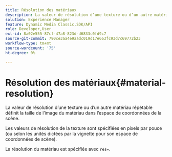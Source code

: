 ```yaml
---
title: Résolution des matériaux
description: La valeur de résolution d’une texture ou d’un autre matériau répétable définit la taille de l’image du matériau dans l’espace de coordonnées de la scène.
solution: Experience Manager
feature: Dynamic Media Classic,SDK/API
role: Developer,User
exl-id: 8a02e555-87cf-47a8-823d-d6833c0fd9c7
source-git-commit: 790ce3aa4e9aadc019d17e663fc93d7c69772b23
workflow-type: tm+mt
source-wordcount: '75'
ht-degree: 0%

---
```


# Résolution des matériaux{#material-resolution}

La valeur de résolution d’une texture ou d’un autre matériau répétable définit la taille de l’image du matériau dans l’espace de coordonnées de la scène.

Les valeurs de résolution de la texture sont spécifiées en pixels par pouce (ou selon les unités dictées par la vignette pour son espace de coordonnées de scène).

La résolution du matériau est spécifiée avec `res=`.
